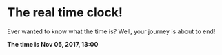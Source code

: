 # The real time clock!

Ever wanted to know what the time is? Well, your journey is about to end!

**The time is Nov 05, 2017, 13:00**